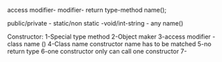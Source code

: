 access modifier- modifier- return type-method name();

public/private - static/non static -void/int-string - any name()


Constructor:
1-Special type method
2-Object maker
3-access modifier - class name ()
4-Class name constructor name has to be matched
5-no return type
6-one constructor only can call one constructor
7-